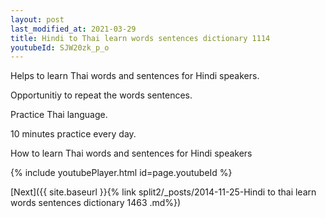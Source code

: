 ```yaml
---
layout: post
last_modified_at: 2021-03-29
title: Hindi to Thai learn words sentences dictionary 1114 
youtubeId: SJW20zk_p_o
---
```

 
 
Helps to learn Thai words and sentences for Hindi speakers.

Opportunitiy to repeat the words sentences. 

Practice Thai language. 
 
10 minutes practice every day. 
 
How to learn Thai words and sentences for Hindi speakers 
 
{% include youtubePlayer.html id=page.youtubeId %}
 
 
[Next]({{ site.baseurl }}{% link  split2/_posts/2014-11-25-Hindi to thai learn words sentences dictionary 1463 .md%})
 
